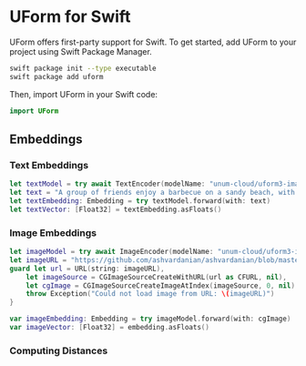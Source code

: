 # UForm for Swift

UForm offers first-party support for Swift.
To get started, add UForm to your project using Swift Package Manager.

```bash
swift package init --type executable
swift package add uform
```

Then, import UForm in your Swift code:

```swift
import UForm
```

## Embeddings

### Text Embeddings

```swift
let textModel = try await TextEncoder(modelName: "unum-cloud/uform3-image-text-english-small")
let text = "A group of friends enjoy a barbecue on a sandy beach, with one person grilling over a large black grill, while the other sits nearby, laughing and enjoying the camaraderie."
let textEmbedding: Embedding = try textModel.forward(with: text)
let textVector: [Float32] = textEmbedding.asFloats()
```

### Image Embeddings

```swift
let imageModel = try await ImageEncoder(modelName: "unum-cloud/uform3-image-text-english-small")
let imageURL = "https://github.com/ashvardanian/ashvardanian/blob/master/demos/bbq-on-beach.jpg?raw=true"
guard let url = URL(string: imageURL),
    let imageSource = CGImageSourceCreateWithURL(url as CFURL, nil),
    let cgImage = CGImageSourceCreateImageAtIndex(imageSource, 0, nil) {
    throw Exception("Could not load image from URL: \(imageURL)")
}

var imageEmbedding: Embedding = try imageModel.forward(with: cgImage)
var imageVector: [Float32] = embedding.asFloats()
```


### Computing Distances